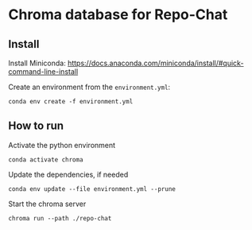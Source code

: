 # Chroma database for Repo-Chat

## Install

Install Miniconda: https://docs.anaconda.com/miniconda/install/#quick-command-line-install

Create an environment from the `environment.yml`:
````
conda env create -f environment.yml
````


## How to run

Activate the python environment
````
conda activate chroma
````

Update the dependencies, if needed
```
conda env update --file environment.yml --prune
````

Start the chroma server
```
chroma run --path ./repo-chat
````
